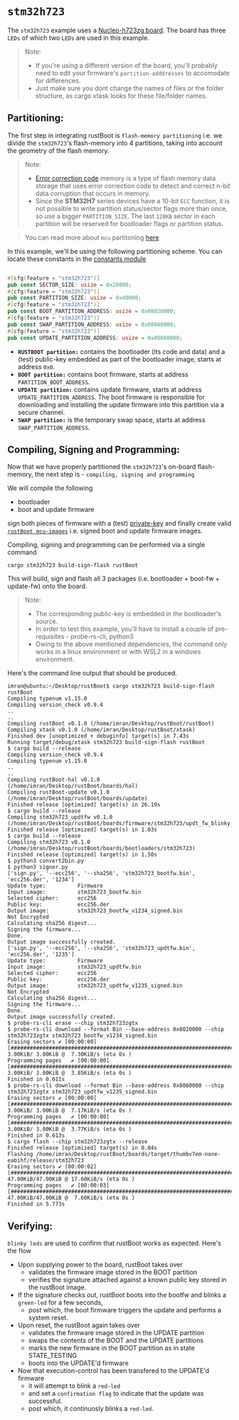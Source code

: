 # `stm32h723`

The `stm32h723` example uses a [Nucleo-h723zg board](https://www.st.com/en/evaluation-tools/nucleo-h723zg.html). The board has three `LEDs` of which two `LEDs` are used in this example.

> Note:
> - If you're using a different version of the board, you'll probably need to edit your firmware's `partition-adddresses` to accomodate for differences. 
> - Just make sure you dont change the names of files or the folder structure, as cargo xtask looks for these file/folder names.

## Partitioning:

The first step in integrating rustBoot is `flash-memory partitioning` i.e. we divide the `stm32h723`'s flash-memory into 4 partitions, taking into account the geometry of the flash memory.

> Note:
> - [Error correction code](https://www.st.com/resource/en/application_note/an5342-error-correction-code-ecc-management-for-internal-memories-protection-on-stm32h7-series-stmicroelectronics.pdf) memory is a type of flash memory data storage that uses error correction code to detect and correct n-bit data corruption that occurs in memory.
> - Since the **STM32H7** series devices have a 10-bit `ECC` function, it is not possible to write partition status/sector flags more than once, so use a bigger `PARTITION_SIZE`. The last `128KB` sector in each partition will be reserved for bootloader flags or partition status.

> You can read more about `mcu` partitoning [here](../arch/partitions.md#micro-controller-partitions)

In this example, we'll be using the following partitioning scheme. You can locate these constants in the [constants module](https://github.com/nihalpasham/rustBoot/blob/main/rustBoot/src/constants.rs)

```rust

#[cfg(feature = "stm32h723")]
pub const SECTOR_SIZE: usize = 0x20000;
#[cfg(feature = "stm32h723")]
pub const PARTITION_SIZE: usize = 0x40000;
#[cfg(feature = "stm32h723")]
pub const BOOT_PARTITION_ADDRESS: usize = 0x08020000;
#[cfg(feature = "stm32h723")]
pub const SWAP_PARTITION_ADDRESS: usize = 0x080A0000;
#[cfg(feature = "stm32h723")]
pub const UPDATE_PARTITION_ADDRESS: usize = 0x08060000;
```
- **`RUSTBOOT partition:`** contains the bootloader (its code and data) and a (test) public-key embedded as part of the bootloader image, starts at address `0x0`.
- **`BOOT partition:`** contains boot firmware, starts at address `PARTITION_BOOT_ADDRESS`.
- **`UPDATE partition:`** contains update firmware, starts at address `UPDATE_PARTITION_ADDRESS`. The boot firmware is responsible for downloading and installing the update firmware into this partition via a secure channel.
- **`SWAP partition:`** is the temporary swap space, starts at address `SWAP_PARTITION_ADDRESS`. 

## Compiling, Signing and Programming: 

Now that we have properly partitioned the `stm32h723`'s on-board flash-memory, the next step is - `compiling, signing and programming ` 

We will compile the following 
- bootloader 
- boot and update firmware

sign both pieces of firmware with a (test) [private-key](https://github.com/nihalpasham/rustBoot/tree/main/boards/rbSigner/keygen) and finally create valid [`rustBoot mcu-images`](../arch/images.md#mcu-image-format) i.e. signed boot and update firmware images.

Compiling, signing and programming can be performed via a single command

```Terminal
cargo stm32h723 build-sign-flash rustBoot
```
This will build, sign and flash all 3 packages (i.e. bootloader + boot-fw + update-fw) onto the board.

> Note: 
> - The corresponding public-key is embedded in the bootloader's source.
> - In order to test this example, you'll have to install a couple of pre-requisites - probe-rs-cli, python3 
> - Owing to the above mentioned dependencies, the command only works in a linux environment or with WSL2 in a windows environment. 

Here's the command line output that should be produced.

```Terminal
imran@ubuntu:~/Desktop/rustBoot$ cargo stm32h723 build-sign-flash rustBoot
Compiling typenum v1.15.0
Compiling version_check v0.9.4
..
..
Compiling rustBoot v0.1.0 (/home/imran/Desktop/rustBoot/rustBoot)
Compiling xtask v0.1.0 (/home/imran/Desktop/rustBoot/xtask)
Finished dev [unoptimized + debuginfo] target(s) in 7.43s
Running target/debug/xtask stm32h723 build-sign-flash rustBoot
$ cargo build --release
Compiling version_check v0.9.4
Compiling typenum v1.15.0
..
..
Compiling rustBoot-hal v0.1.0 (/home/imran/Desktop/rustBoot/boards/hal)
Compiling rustBoot-update v0.1.0 (/home/imran/Desktop/rustBoot/boards/update)
Finished release [optimized] target(s) in 26.19s
$ cargo build --release
Compiling stm32h723_updtfw v0.1.0 (/home/imran/Desktop/rustBoot/boards/firmware/stm32h723/updt_fw_blinky_red)
Finished release [optimized] target(s) in 1.03s
$ cargo build --release
Compiling stm32h723 v0.1.0 (/home/imran/Desktop/rustBoot/boards/bootloaders/stm32h723)
Finished release [optimized] target(s) in 1.50s
$ python3 convert2bin.py
$ python3 signer.py
['sign.py', '--ecc256', '--sha256', 'stm32h723_bootfw.bin', 'ecc256.der', '1234']
Update type:          Firmware
Input image:          stm32h723_bootfw.bin
Selected cipher:      ecc256
Public key:           ecc256.der
Output image:         stm32h723_bootfw_v1234_signed.bin
Not Encrypted
Calculating sha256 digest...
Signing the firmware...
Done.
Output image successfully created.
['sign.py', '--ecc256', '--sha256', 'stm32h723_updtfw.bin', 'ecc256.der', '1235']
Update type:          Firmware
Input image:          stm32h723_updtfw.bin
Selected cipher:      ecc256
Public key:           ecc256.der
Output image:         stm32h723_updtfw_v1235_signed.bin
Not Encrypted
Calculating sha256 digest...
Signing the firmware...
Done.
Output image successfully created.
$ probe-rs-cli erase --chip stm32h723zgtx
$ probe-rs-cli download --format Bin --base-address 0x8020000 --chip stm32h723zgtx stm32h723_bootfw_v1234_signed.bin
Erasing sectors ✔ [00:00:00] [##################################################################################################]  3.00KiB/ 3.00KiB @  7.30KiB/s (eta 0s )
Programming pages   ✔ [00:00:00] [##################################################################################################]  3.00KiB/ 3.00KiB @  3.85KiB/s (eta 0s )
Finished in 0.611s
$ probe-rs-cli download --format Bin --base-address 0x8060000 --chip stm32h723zgtx stm32h723_updtfw_v1235_signed.bin
Erasing sectors ✔ [00:00:00] [##################################################################################################]  3.00KiB/ 3.00KiB @  7.17KiB/s (eta 0s )
Programming pages   ✔ [00:00:00] [##################################################################################################]  3.00KiB/ 3.00KiB @  3.77KiB/s (eta 0s )
Finished in 0.613s
$ cargo flash --chip stm32h723zgtx --release
Finished release [optimized] target(s) in 0.04s
Flashing /home/imran/Desktop/rustBoot/boards/target/thumbv7em-none-eabihf/release/stm32h723
Erasing sectors ✔ [00:00:02] [##################################################################################################] 47.00KiB/47.00KiB @ 17.60KiB/s (eta 0s )
Programming pages   ✔ [00:00:03] [##################################################################################################] 47.00KiB/47.00KiB @  7.60KiB/s (eta 0s )
Finished in 5.773s
```
## Verifying:

`blinky leds` are used to confirm that rustBoot works as expected. Here's the flow

- Upon supplying power to the board, rustBoot takes over 
    - validates the firmware image stored in the BOOT partition
    - verifies the signature attached against a known public key stored in the rustBoot image.
- If the signature checks out, rustBoot boots into the bootfw and blinks a `green-led` for a few seconds, 
    - post which, the boot firmware triggers the update and performs a system reset. 
- Upon reset, the rustBoot again takes over 
    - validates the firmware image stored in the UPDATE partition 
    - swaps the contents of the BOOT and the UPDATE partitions
    - marks the new firmware in the BOOT partition as in state STATE_TESTING
    - boots into the UPDATE'd firmware 
- Now that execution-control has been transfered to the UPDATE'd firmware
    - it will attempt to blink a `red-led` 
    - and set a `confirmation flag` to indicate that the update was successful.
    - post which, it continuosly blinks a `red-led`.